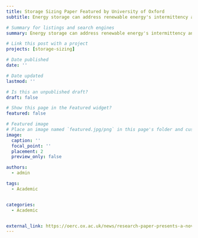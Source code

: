 ```yaml
---
title: Storage Sizing Paper Featured by University of Oxford
subtitle: Energy storage can address renewable energy's intermittency and non-dispatchability challenges by capturing surplus energy during high renewable generation and releasing that energy to bolster low generation periods, thereby ensuring a consistent and reliable renewable energy supply

# Summary for listings and search engines
summary: Energy storage can address renewable energy's intermittency and non-dispatchability challenges by capturing surplus energy during high renewable generation and releasing that energy to bolster low generation periods, thereby ensuring a consistent and reliable renewable energy supply

# Link this post with a project
projects: [storage-sizing]

# Date published
date: ''

# Date updated
lastmod: ''

# Is this an unpublished draft?
draft: false

# Show this page in the Featured widget?
featured: false

# Featured image
# Place an image named `featured.jpg/png` in this page's folder and customize its options here.
image:
  caption: ''
  focal_point: ''
  placement: 2
  preview_only: false

authors:
  - admin

tags:
  - Academic


categories:
  - Academic


external_link: https://oerc.ox.ac.uk/news/research-paper-presents-a-novel-analytical-method-to-size-energy-storage-in-local-electricity-systems/
---
```

